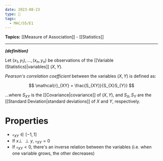 ```yaml
---
date: 2023-08-23
type: 🧠
tags:
  - MAC/S5/E1
---
```


**Topics:** [[Measure of Association]] - [[Statistics]]

---

_**(definition)**_

Let $(x_{1}, y_{1}), \dots, (x_{n}, y_{n})$ be observations of the [[Variable (Statistics)|variables]] $(X,Y)$.

_Pearson's correlation coefficient_ between the variables $(X,Y)$ is defined as:

$$
\mathcal{r}_{XY} = \frac{S_{XY}}{S_{X}S_{Y}}
$$

…where $S_{XY}$ is the [[Covariance|covariance]] of $(X,Y)$, and $S_{X}, S_{Y}$ are the [[Standard Deviation|standard deviations]] of $X$ and $Y$, respectively.

# Properties

- $\mathcal{r}_{XY} \in [-1, 1]$
- If $x \perp\!\!\!\!\perp y$, $\mathcal{r}_{XY} = 0$
- If $\mathcal{r}_{XY} < 0$, there's an inverse relation between the variables (i.e. when one variable grows, the other decreases)
